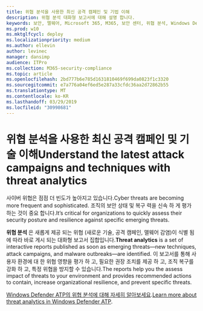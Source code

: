 ```yaml
---
title: 위협 분석을 사용한 최신 공격 캠페인 및 기법 이해
description: 위협 분석 대화형 보고서에 대해 설명 합니다.
keywords: 보안, 맬웨어, Microsoft 365, M365, 보안 센터, 위협 분석, Windows Defender ATP, 사이버, 보안 상황, 최신 위협
ms.prod: w10
ms.mktglfcycl: deploy
ms.localizationpriority: medium
ms.author: ellevin
author: levinec
manager: dansimp
audience: ITPro
ms.collection: M365-security-compliance
ms.topic: article
ms.openlocfilehash: 2bd777b6e785d1631810469f699da0823f1c3320
ms.sourcegitcommit: e7a776a04ef6ed5e287a33cfdc36aa2d72862b55
ms.translationtype: MT
ms.contentlocale: ko-KR
ms.lasthandoff: 03/29/2019
ms.locfileid: "30998681"
---
```

# <a name="understand-the-latest-attack-campaigns-and-techniques-with-threat-analytics"></a><span data-ttu-id="eab63-104">위협 분석을 사용한 최신 공격 캠페인 및 기술 이해</span><span class="sxs-lookup"><span data-stu-id="eab63-104">Understand the latest attack campaigns and techniques with threat analytics</span></span>

<span data-ttu-id="eab63-105">사이버 위협은 점점 더 빈도가 높아지고 있습니다.</span><span class="sxs-lookup"><span data-stu-id="eab63-105">Cyber threats are becoming more frequent and sophisticated.</span></span> <span data-ttu-id="eab63-106">조직의 보안 상태 및 복구 력을 신속 하 게 평가 하는 것이 중요 합니다.</span><span class="sxs-lookup"><span data-stu-id="eab63-106">It’s critical for organizations to quickly assess their security posture and resilience against specific emerging threats.</span></span>

<span data-ttu-id="eab63-107">**위협 분석** 은 새롭게 제공 되는 위협 (새로운 기술, 공격 캠페인, 맬웨어 감염)이 식별 됨에 따라 바로 게시 되는 대화형 보고서 집합입니다.</span><span class="sxs-lookup"><span data-stu-id="eab63-107">**Threat analytics** is a set of interactive reports published as soon as emerging threats—new techniques, attack campaigns, and malware outbreaks—are identified.</span></span> <span data-ttu-id="eab63-108">이 보고서를 통해 사용자 환경에 대 한 위협 영향을 평가 하 고, 필요한 권장 조치를 제공 하 고, 조직 복구를 강화 하 고, 특정 위협을 방지할 수 있습니다.</span><span class="sxs-lookup"><span data-stu-id="eab63-108">The reports help you the assess impact of threats to your environment and provides recommended actions to contain, increase organizational resilience, and prevent specific threats.</span></span>

<span data-ttu-id="eab63-109">[Windows Defender ATP의 위협 분석에 대해 자세히 알아보세요](https://docs.microsoft.com/en-us/windows/security/threat-protection/windows-defender-atp/threat-analytics).</span><span class="sxs-lookup"><span data-stu-id="eab63-109">[Learn more about threat analytics in Windows Defender ATP](https://docs.microsoft.com/en-us/windows/security/threat-protection/windows-defender-atp/threat-analytics).</span></span>  
